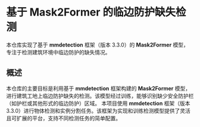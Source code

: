 # 基于 Mask2Former 的临边防护缺失检测

本仓库实现了基于 **mmdetection** 框架（版本 3.3.0）的 **Mask2Former** 模型，专注于检测建筑环境中临边防护的缺失情况。

## 概述

本仓库的主要目标是利用基于 **mmdetection** 框架构建的 **Mask2Former** 模型，进行建筑工地上临边防护缺失的检测。该模型经过训练，能够识别缺少安全防护栏（如护栏或其他形式的临边防护）区域。
本项目使用 **mmdetection** 框架（版本 3.3.0）进行物体检测和实例分割任务。该框架为实现和训练检测模型提供了灵活且可扩展的平台，支持不同检测任务的简单配置。
